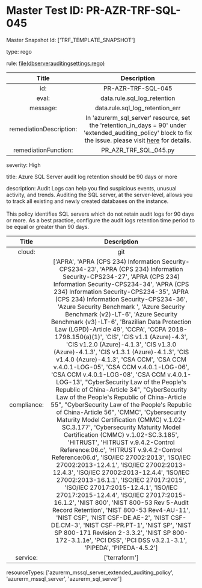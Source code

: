 



# Master Test ID: PR-AZR-TRF-SQL-045


Master Snapshot Id: ['TRF_TEMPLATE_SNAPSHOT']

type: rego

rule: [file(dbserverauditingsettings.rego)]  
  
  
  
  

|Title|Description|
| :---: | :---: |
|id: |PR-AZR-TRF-SQL-045|
|eval: |data.rule.sql_log_retention|
|message: |data.rule.sql_log_retention_err|
|remediationDescription: |In 'azurerm_sql_server' resource, set the 'retention_in_days = 90' under 'extended_auditing_policy' block to fix the issue. please visit <a href='https://registry.terraform.io/providers/hashicorp/azurerm/latest/docs/resources/sql_server#retention_in_days' target='_blank'>here</a> for details.|
|remediationFunction: |PR_AZR_TRF_SQL_045.py|


severity: High

title: Azure SQL Server audit log retention should be 90 days or more

description: Audit Logs can help you find suspicious events, unusual activity, and trends. Auditing the SQL server, at the server-level, allows you to track all existing and newly created databases on the instance.<br><br>This policy identifies SQL servers which do not retain audit logs for 90 days or more. As a best practice, configure the audit logs retention time period to be equal or greater than 90 days.  
  
  

|Title|Description|
| :---: | :---: |
|cloud: |git|
|compliance: |['APRA', 'APRA (CPS 234) Information Security-CPS234-23', 'APRA (CPS 234) Information Security-CPS234-27', 'APRA (CPS 234) Information Security-CPS234-34', 'APRA (CPS 234) Information Security-CPS234-35', 'APRA (CPS 234) Information Security-CPS234-36', 'Azure Security Benchmark ', 'Azure Security Benchmark (v2)-LT-6', 'Azure Security Benchmark (v3)-LT-6', 'Brazilian Data Protection Law (LGPD)-Article 49', 'CCPA', 'CCPA 2018-1798.150(a)(1)', 'CIS', 'CIS v1.1 (Azure)-4.3', 'CIS v1.2.0 (Azure)-4.1.3', 'CIS v1.3.0 (Azure)-4.1.3', 'CIS v1.3.1 (Azure)-4.1.3', 'CIS v1.4.0 (Azure)-4.1.3', 'CSA CCM', 'CSA CCM v.4.0.1-LOG-05', 'CSA CCM v.4.0.1-LOG-06', 'CSA CCM v.4.0.1-LOG-08', 'CSA CCM v.4.0.1-LOG-13', "CyberSecurity Law of the People's Republic of China-Article 34", "CyberSecurity Law of the People's Republic of China-Article 55", "CyberSecurity Law of the People's Republic of China-Article 56", 'CMMC', 'Cybersecurity Maturity Model Certification (CMMC) v.1.02-SC.3.177', 'Cybersecurity Maturity Model Certification (CMMC) v.1.02-SC.3.185', 'HITRUST', 'HITRUST v.9.4.2-Control Reference:06.c', 'HITRUST v.9.4.2-Control Reference:06.d', 'ISO/IEC 27002:2013', 'ISO/IEC 27002:2013-12.4.1', 'ISO/IEC 27002:2013-12.4.3', 'ISO/IEC 27002:2013-12.4.4', 'ISO/IEC 27002:2013-16.1.1', 'ISO/IEC 27017:2015', 'ISO/IEC 27017:2015-12.4.1', 'ISO/IEC 27017:2015-12.4.4', 'ISO/IEC 27017:2015-16.1.2', 'NIST 800', 'NIST 800-53 Rev 5-Audit Record Retention', 'NIST 800-53 Rev4-AU-11', 'NIST CSF', 'NIST CSF-DE.AE-2', 'NIST CSF-DE.CM-3', 'NIST CSF-PR.PT-1', 'NIST SP', 'NIST SP 800-171 Revision 2-3.3.2', 'NIST SP 800-172-3.1.1e', 'PCI DSS', 'PCI DSS v3.2.1-3.1', 'PIPEDA', 'PIPEDA-4.5.2']|
|service: |['terraform']|


resourceTypes: ['azurerm_mssql_server_extended_auditing_policy', 'azurerm_mssql_server', 'azurerm_sql_server']


[file(dbserverauditingsettings.rego)]: https://github.com/prancer-io/prancer-compliance-test/tree/master/azure/terraform/dbserverauditingsettings.rego
